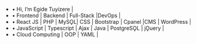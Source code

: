 - • Hi, I’m Egide Tuyizere |
- • Frontend | Backend | Full-Stack |DevOps |
- • React JS | PHP | MySǪL| CSS | Bootstrap | Cpanel |CMS | WordPress |
- • JavaScript | Typescript | Ajax | Java | PostgreSǪL | jǪuery |
- • Cloud Computing | OOP | YAML | 
<!--- 
kinggiddy1/kinggiddy1 is a ✨ special ✨ repository because its `README.md` (this file) appears on your GitHub profile.
You can click the Preview link to take a look at your changes.
--->
